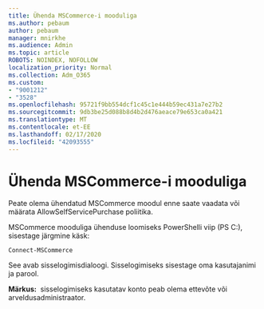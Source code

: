 ```yaml
---
title: Ühenda MSCommerce-i mooduliga
ms.author: pebaum
author: pebaum
manager: mnirkhe
ms.audience: Admin
ms.topic: article
ROBOTS: NOINDEX, NOFOLLOW
localization_priority: Normal
ms.collection: Adm_O365
ms.custom:
- "9001212"
- "3528"
ms.openlocfilehash: 95721f9bb554dcf1c45c1e444b59ec431a7e27b2
ms.sourcegitcommit: 9db3be25d088b8d4b2d476aeace79e653ca0a421
ms.translationtype: MT
ms.contentlocale: et-EE
ms.lasthandoff: 02/17/2020
ms.locfileid: "42093555"
---
```

# <a name="connect-to-the-mscommerce-module"></a>Ühenda MSCommerce-i mooduliga

Peate olema ühendatud MSCommerce moodul enne saate vaadata või määrata AllowSelfServicePurchase poliitika.  

MSCommerce mooduliga ühenduse loomiseks PowerShelli viip (PS C:\), sisestage järgmine käsk:

    Connect-MSCommerce

See avab sisselogimisdialoogi. Sisselogimiseks sisestage oma kasutajanimi ja parool.

**Märkus:**&nbsp;&nbsp;sisselogimiseks kasutatav konto peab olema ettevõte või arveldusadministraator.

